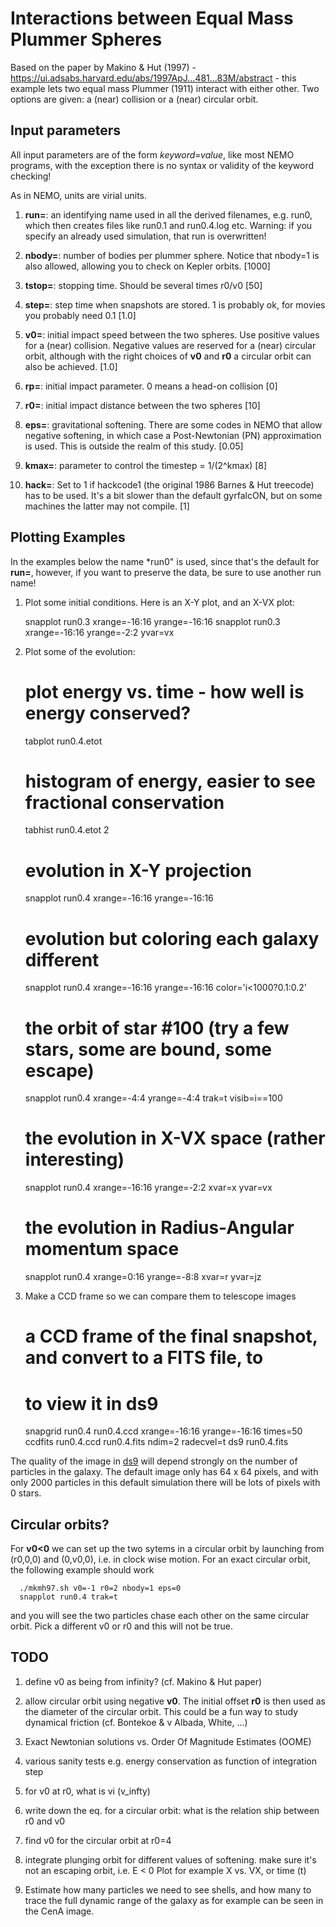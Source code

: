 #    Interactions between Equal Mass Plummer Spheres

Based on the paper by Makino & Hut (1997) - https://ui.adsabs.harvard.edu/abs/1997ApJ...481...83M/abstract - this
example lets two equal mass Plummer (1911) interact with either other. Two options
are given: a (near) collision or a (near) circular orbit.

## Input parameters

All input parameters are of the form *keyword=value*, like most NEMO programs, with
the exception there is no syntax or validity of the keyword checking!

As in NEMO, units are virial units.

1. **run=**:  an identifying name used in all the derived filenames, e.g. run0, which then
creates files like run0.1 and run0.4.log etc.  Warning: if you specify an already
used simulation, that run is overwritten!

2. **nbody=**: number of bodies per plummer sphere. Notice that nbody=1 is also allowed,
allowing you to check on Kepler orbits. [1000]

3. **tstop=**: stopping time. Should be several times r0/v0   [50]

4. **step=**: step time when snapshots are stored. 1 is probably ok, for movies you probably need 0.1 [1.0]

5. **v0=**: initial impact speed between the two spheres.
Use positive values for a (near) collision. Negative values are reserved for a (near) circular orbit, although
with the right choices of **v0** and **r0** a circular orbit can also be achieved.  [1.0]

6. **rp=**: initial impact parameter. 0 means a head-on collision [0]

7. **r0=**: initial impact distance between the two spheres [10]

8. **eps=**: gravitational softening. There are some codes in NEMO that allow negative softening,
   in which case a Post-Newtonian (PN) approximation is used. This is outside the realm of this study. [0.05]
   
9. **kmax=**: parameter to control the timestep = 1/(2^kmax) [8]

10. **hack=**: Set to 1 if hackcode1 (the original 1986 Barnes & Hut treecode) has to be used. It's a bit slower than
   the default gyrfalcON, but on some machines the latter may not compile. [1]

## Plotting Examples

In the examples below the name *run0" is used, since that's the default for **run=**, however, if you want to 
preserve the data, be sure to use another run name!

1. Plot some initial conditions. Here is an X-Y plot, and an X-VX plot:

      snapplot run0.3 xrange=-16:16 yrange=-16:16
      snapplot run0.3 xrange=-16:16 yrange=-2:2 yvar=vx

2. Plot some of the evolution:

      # plot energy vs. time - how well is energy conserved?
      tabplot run0.4.etot

      # histogram of energy, easier to see fractional conservation
      tabhist run0.4.etot 2

      # evolution in X-Y projection
      snapplot run0.4 xrange=-16:16 yrange=-16:16
	  
	  # evolution but coloring each galaxy different
      snapplot run0.4 xrange=-16:16 yrange=-16:16 color='i<1000?0.1:0.2'
	  
      # the orbit of star #100 (try a few stars, some are bound, some escape)
      snapplot run0.4 xrange=-4:4 yrange=-4:4 trak=t visib=i==100
	  
	  # the evolution in X-VX space (rather interesting)
      snapplot run0.4 xrange=-16:16 yrange=-2:2 xvar=x yvar=vx

      # the evolution in Radius-Angular momentum space
      snapplot run0.4 xrange=0:16 yrange=-8:8 xvar=r yvar=jz
	  
3. Make a CCD frame so we can compare them to telescope images

      # a CCD frame of the final snapshot, and convert to a FITS file, to 
	  # to view it in ds9
	  snapgrid run0.4 run0.4.ccd xrange=-16:16 yrange=-16:16 times=50
      ccdfits run0.4.ccd run0.4.fits ndim=2 radecvel=t
	  ds9 run0.4.fits
	  
The quality of the image in [ds9](https://sites.google.com/cfa.harvard.edu/saoimageds9/download)
will depend strongly on the number of particles
in the galaxy. The default image only has 64 x 64 pixels, and with only
2000 particles in this default simulation there will be lots of pixels
with 0 stars.

## Circular orbits?

For **v0<0** we can set up the two sytems in a circular orbit by launching from
(r0,0,0) and (0,v0,0), i.e. in clock wise motion. For an exact circular orbit,
the following example should work

      ./mkmh97.sh v0=-1 r0=2 nbody=1 eps=0
      snapplot run0.4 trak=t 
	  
and you will see the two particles chase each other on the same circular orbit. Pick a 
different v0 or r0 and this will not be true.

## TODO

1. define v0 as being from infinity? (cf. Makino & Hut paper)

2. allow circular orbit using negative **v0**.   The initial offset **r0** is then used
as the diameter of the circular orbit. This could be a fun way to study dynamical
friction (cf. Bontekoe & v Albada, White, ...)

3. Exact Newtonian solutions vs. Order Of Magnitude Estimates (OOME)

4. various sanity tests
  e.g. energy conservation as function of integration step

5. for v0 at r0, what is vi (v_infty)

6. write down the eq. for a circular orbit: what is the relation ship between r0 and v0

7. find v0 for the circular orbit at r0=4

8. integrate plunging orbit for different values of softening.
   make sure it's not an escaping orbit, i.e. E < 0
   Plot for example X vs. VX, or time (t)

9. Estimate how many particles we need to see shells, and how many to trace the full
   dynamic range of the galaxy as for example can be seen in the CenA image.
